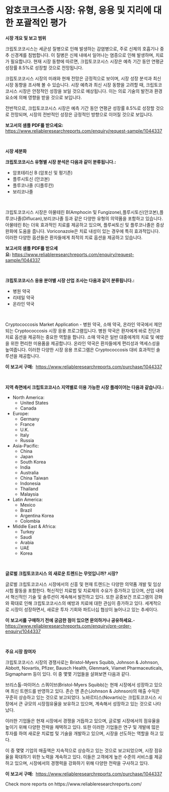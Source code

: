 <p><h1>암호코크스증 시장: 유형, 응용 및 지리에 대한 포괄적인 평가</h1></p><p><strong>시장 개요 및 보고 범위</strong></p>
<p><p>크립토코코시스는 세균성 질병으로 인해 발생하는 감염병으로, 주로 신체의 호흡기나 중추 신경계를 침범합니다. 이 질병은 신체 내에서 일어나는 염증으로 인해 발생하며, 치료가 필요합니다. 현재 시장 동향에 따르면, 크립토코코시스 시장은 예측 기간 동안 연평균 성장률 8.5%로 성장할 것으로 전망됩니다. </p><p>크립토코코시스 시장의 미래와 현재 전망은 긍정적으로 보이며, 시장 성장 분석과 최신 시장 동향을 조사해 볼 수 있습니다. 시장 예측과 최신 시장 동향을 고려할 때, 크립토코코시스 시장은 안정적인 성장을 보일 것으로 예상됩니다. 이는 의료 기술의 발전과 환경 요소에 의해 영향을 받을 것으로 보입니다.</p><p>전반적으로, 크립토코코시스 시장은 예측 기간 동안 연평균 성장률 8.5%로 성장할 것으로 전망되며, 시장의 전반적인 성장은 긍정적인 방향으로 이어질 것으로 보입니다.</p></p>
<p><strong>보고서의 샘플 PDF를 받으세요:</strong> <a href="https://www.reliableresearchreports.com/enquiry/request-sample/1044337">https://www.reliableresearchreports.com/enquiry/request-sample/1044337</a></p>
<p>&nbsp;</p>
<p><strong>시장 세분화</strong></p>
<p><strong>크립토코코시스 유형별 시장 분석은 다음과 같이 분류됩니다.:</strong></p>
<p><ul><li>암포테리신 B (암포신 및 펑기존)</li><li>플루시토신 (안코본)</li><li>플루코나졸 (디플루칸)</li><li>보리코나졸</li></ul></p>
<p>&nbsp;</p>
<p><p>크립토코코시스 시장은 아물테린 B(Amphocin 및 Fungizone),플루시토신(안코본),플루코나졸(Diflucan),보리코나졸 등과 같은 다양한 유형의 의약품을 포함하고 있습니다. 아물테린 B는 더욱 효과적인 치료를 제공하고 있으며, 플루씨토신 및 플루코나졸은 증상 완화에 도움을 줍니다. Voriconazole은 치료 내성이 있는 경우에 특히 효과적입니다. 이러한 다양한 옵션들은 환자들에게 최적의 치료 옵션을 제공하고 있습니다.</p></p>
<p><strong>보고서의 샘플 PDF를 받으세요:</strong>&nbsp;<a href="https://www.reliableresearchreports.com/enquiry/request-sample/1044337">https://www.reliableresearchreports.com/enquiry/request-sample/1044337</a></p>
<p>&nbsp;</p>
<p><strong> 크립토코코시스 응용 분야별 시장 산업 조사는 다음과 같이 분류됩니다.:</strong></p>
<p><ul><li>병원 약국</li><li>리테일 약국</li><li>온라인 약국</li></ul></p>
<p>&nbsp;</p>
<p><p>Cryptococcosis Market Application - 병원 약국, 소매 약국, 온라인 약국에서 제안되는 Cryptococcosis 시장 응용 프로그램입니다. 병원 약국은 환자에게 바로 진단과 치료 옵션을 제공하는 중요한 역할을 합니다. 소매 약국은 일반 대중에게의 치료 및 예방을 위한 편리한 미용품을 제공합니다. 온라인 약국은 환자들에게 편리성과 액세스성을 높여줍니다. 이러한 다양한 시장 응용 프로그램은 Cryptococcosis 대비 효과적인 솔루션을 제공합니다.</p></p>
<p><strong>이 보고서 구매:</strong>&nbsp; <a href="https://www.reliableresearchreports.com/purchase/1044337">https://www.reliableresearchreports.com/purchase/1044337</a></p>
<p>&nbsp;</p>
<p><strong>지역 측면에서 크립토코코시스 지역별로 이용 가능한 시장 플레이어는 다음과 같습니다.:</strong></p>
<p><ul>
    <li>
        North America:
        <ul>
            <li>United States</li>
            <li>Canada</li>
        </ul>
    </li>
    <li>
        Europe:
        <ul>
            <li>Germany</li>
            <li>France</li>
            <li>U.K.</li>
            <li>Italy</li>
            <li>Russia</li>
        </ul>
    </li>
    <li>
        Asia-Pacific:
        <ul>
            <li>China</li>
            <li>Japan</li>
            <li>South Korea</li>
            <li>India</li>
            <li>Australia</li>
            <li>China Taiwan</li>
            <li>Indonesia</li>
            <li>Thailand</li>
            <li>Malaysia</li>
        </ul>
    </li>
    <li>
        Latin America:
        <ul>
            <li>Mexico</li>
            <li>Brazil</li>
            <li>Argentina Korea</li>
            <li>Colombia</li>
        </ul>
    </li>
    <li>
        Middle East & Africa:
        <ul>
            <li>Turkey</li>
            <li>Saudi</li>
            <li>Arabia</li>
            <li>UAE</li>
            <li>Korea</li>
        </ul>
    </li>
    </ul></p>
<p>&nbsp;</p>
<p><strong>글로벌 크립토코코시스 의 새로운 트렌드는 무엇입니까? 시장?</strong></p>
<p><p>글로벌 크립토코코시스 시장에서의 신흥 및 현재 트렌드는 다양한 의약품 개발 및 임상시험 활동을 포함한다. 혁신적인 치료법 및 치료제의 수요가 증가하고 있으며, 산업 내에서 혁신적인 기술 및 솔루션이 계속해서 발전하고 있다. 또한 공중보건 프로그램의 강화와 확대로 인해 크립토코코시스의 예방과 치료에 대한 관심이 증가하고 있다. 세계적으로 시장이 성장하면서, 새로운 투자 기회와 파트너십 협상이 늘어나고 있는 추세이다.</p></p>
<p><strong>이 보고서를 구매하기 전에 궁금한 점이 있으면 문의하거나 공유하세요.</strong>- <a href="https://www.reliableresearchreports.com/enquiry/pre-order-enquiry/1044337">https://www.reliableresearchreports.com/enquiry/pre-order-enquiry/1044337</a></p>
<p>&nbsp;</p>
<p><strong>주요 시장 참여자</strong></p>
<p><p>크립토코코시스 시장의 경쟁사로는 Bristol-Myers Squibb, Johnson & Johnson, Abbott, Novartis, Pfizer, Bausch Health, Glenmark, Viamet Pharmaceuticals, Sigmapharm 등이 있다. 이 중 몇몇 기업들을 살펴보면 다음과 같다.</p><p>브리스톨-마이어스 스쿼이브(Bristol-Myers Squibb)는 현재 시장에서 성장하고 있으며 최신 트렌드를 반영하고 있다. 존슨 앤 존슨(Johnson & Johnson)의 매출 수익은 꾸준히 상승하고 있는 것으로 보고되었다. 노바르티스(Novartis)는 크립토코코시스 시장에서 큰 규모의 시장점유율을 보유하고 있으며, 계속해서 성장하고 있는 것으로 나타났다.</p><p>이러한 기업들은 현재 시장에서 경쟁을 거듭하고 있으며, 글로벌 시장에서의 점유율을 높이기 위해 다양한 전략을 채택하고 있다. 또한 이러한 기업들은 연구 및 개발에 많은 투자를 하여 새로운 치료법 및 기술을 개발하고 있으며, 시장을 선도하는 역할을 하고 있다.</p><p>이 중 몇몇 기업의 매출액은 지속적으로 상승하고 있는 것으로 보고되었으며, 시장 점유율을 확대하기 위한 노력을 계속하고 있다. 이들은 고객에게 높은 수준의 서비스를 제공하고 있으며, 시장에서의 경쟁력을 강화하기 위해 다양한 전략을 구사하고 있다.</p></p>
<p><strong>이 보고서 구매:</strong>&nbsp;&nbsp;<a href="https://www.reliableresearchreports.com/purchase/1044337">https://www.reliableresearchreports.com/purchase/1044337</a></p>
<p>Check more reports on https://www.reliableresearchreports.com/</p>
